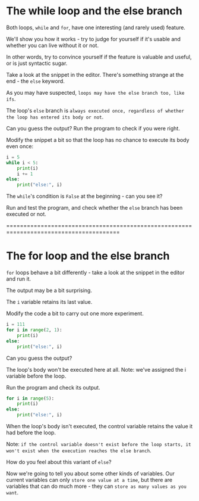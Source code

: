 # The while loop and the else branch
Both loops, `while` and `for`, have one interesting (and rarely used) feature.

We'll show you how it works - try to judge for yourself if it's usable and whether you can live without it or not.

In other words, try to convince yourself if the feature is valuable and useful, or is just syntactic sugar.

Take a look at the snippet in the editor. There's something strange at the end - the `else` keyword.

As you may have suspected, `loops may have the else branch too, like ifs`.

The loop's `else` branch is `always executed once, regardless of whether the loop has entered its body or not`.

Can you guess the output? Run the program to check if you were right.

Modify the snippet a bit so that the loop has no chance to execute its body even once:
```py
i = 5
while i < 5:
    print(i)
    i += 1
else:
    print("else:", i)
```

The `while`'s condition is `False` at the beginning - can you see it?

Run and test the program, and check whether the `else` branch has been executed or not.

=======================================================================================
# The for loop and the else branch
`for` loops behave a bit differently - take a look at the snippet in the editor and run it.

The output may be a bit surprising.

The `i` variable retains its last value.


Modify the code a bit to carry out one more experiment.
```py
i = 111
for i in range(2, 1):
    print(i)
else:
    print("else:", i)
```

Can you guess the output?

The loop's body won't be executed here at all. Note: we've assigned the i variable before the loop.

Run the program and check its output.
```py
for i in range(5):
    print(i)
else:
    print("else:", i)
```
When the loop's body isn't executed, the control variable retains the value it had before the loop.

Note: `if the control variable doesn't exist before the loop starts, it won't exist when the execution reaches the else branch`.

How do you feel about this variant of `else`?


Now we're going to tell you about some other kinds of variables. Our current variables can only `store one value at a time`, but there are variables that can do much more - they can `store as many values as you want`.

